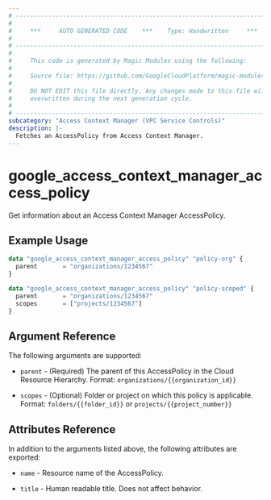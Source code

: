```yaml
---
# ----------------------------------------------------------------------------
#
#     ***     AUTO GENERATED CODE    ***    Type: Handwritten     ***
#
# ----------------------------------------------------------------------------
#
#     This code is generated by Magic Modules using the following:
#
#     Source file: https://github.com/GoogleCloudPlatform/magic-modules/tree/main/mmv1/third_party/terraform/website/docs/d/access_context_manager_access_policy.html.markdown
#
#     DO NOT EDIT this file directly. Any changes made to this file will be
#     overwritten during the next generation cycle.
#
# ----------------------------------------------------------------------------
subcategory: "Access Context Manager (VPC Service Controls)"
description: |-
  Fetches an AccessPolicy from Access Context Manager.
---
```


# google_access_context_manager_access_policy

Get information about an Access Context Manager AccessPolicy.

## Example Usage

```tf
data "google_access_context_manager_access_policy" "policy-org" {
  parent       = "organizations/1234567"
}

data "google_access_context_manager_access_policy" "policy-scoped" {
  parent       = "organizations/1234567"
  scopes       = ["projects/1234567"]
}

```

## Argument Reference

The following arguments are supported:

* `parent` - (Required) The parent of this AccessPolicy in the Cloud Resource Hierarchy. Format: `organizations/{{organization_id}}`

* `scopes` - (Optional) Folder or project on which this policy is applicable. Format: `folders/{{folder_id}}` or `projects/{{project_number}}`


## Attributes Reference

In addition to the arguments listed above, the following attributes are exported:

* `name` - Resource name of the AccessPolicy.

* `title` - Human readable title. Does not affect behavior.
